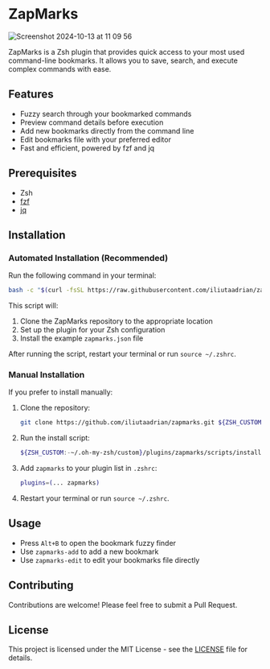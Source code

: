# ZapMarks

![Screenshot 2024-10-13 at 11 09 56](https://github.com/user-attachments/assets/3eabda30-25a2-45c0-bb12-329628a255c1)

ZapMarks is a Zsh plugin that provides quick access to your most used command-line bookmarks. It allows you to save, search, and execute complex commands with ease.

## Features

- Fuzzy search through your bookmarked commands
- Preview command details before execution
- Add new bookmarks directly from the command line
- Edit bookmarks file with your preferred editor
- Fast and efficient, powered by fzf and jq

## Prerequisites

- Zsh
- [fzf](https://github.com/junegunn/fzf)
- [jq](https://stedolan.github.io/jq/)

## Installation

### Automated Installation (Recommended)

Run the following command in your terminal:

```bash
bash -c "$(curl -fsSL https://raw.githubusercontent.com/iliutaadrian/zapmarks/main/scripts/install.sh)"
```

This script will:
1. Clone the ZapMarks repository to the appropriate location
2. Set up the plugin for your Zsh configuration
3. Install the example `zapmarks.json` file

After running the script, restart your terminal or run `source ~/.zshrc`.

### Manual Installation

If you prefer to install manually:

1. Clone the repository:
   ```bash
   git clone https://github.com/iliutaadrian/zapmarks.git ${ZSH_CUSTOM:-~/.oh-my-zsh/custom}/plugins/zapmarks
   ```

2. Run the install script:
   ```bash
   ${ZSH_CUSTOM:-~/.oh-my-zsh/custom}/plugins/zapmarks/scripts/install.sh
   ```

3. Add `zapmarks` to your plugin list in `.zshrc`:
   ```zsh
   plugins=(... zapmarks)
   ```

4. Restart your terminal or run `source ~/.zshrc`.

## Usage

- Press `Alt+B` to open the bookmark fuzzy finder
- Use `zapmarks-add` to add a new bookmark
- Use `zapmarks-edit` to edit your bookmarks file directly

## Contributing

Contributions are welcome! Please feel free to submit a Pull Request.

## License

This project is licensed under the MIT License - see the [LICENSE](LICENSE) file for details.
